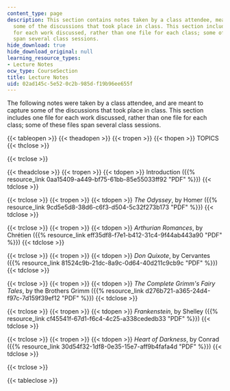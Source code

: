 ```yaml
---
content_type: page
description: This section contains notes taken by a class attendee, meant to capture
  some of the discussions that took place in class. This section includes one file
  for each work discussed, rather than one file for each class; some of these files
  span several class sessions.
hide_download: true
hide_download_original: null
learning_resource_types:
- Lecture Notes
ocw_type: CourseSection
title: Lecture Notes
uid: 02ad145c-5e52-0c2b-985d-f19b96ee655f
---
```


The following notes were taken by a class attendee, and are meant to capture some of the discussions that took place in class. This section includes one file for each work discussed, rather than one file for each class; some of these files span several class sessions.

{{< tableopen >}}
{{< theadopen >}}
{{< tropen >}}
{{< thopen >}}
TOPICS
{{< thclose >}}

{{< trclose >}}

{{< theadclose >}}
{{< tropen >}}
{{< tdopen >}}
Introduction ({{% resource_link 0aa15409-a449-bf75-61bb-85e55033ff92 "PDF" %}})
{{< tdclose >}}

{{< trclose >}}
{{< tropen >}}
{{< tdopen >}}
_The Odyssey_, by Homer ({{% resource_link 9cd5e5d8-38d6-c6f3-d504-5c32f273b173 "PDF" %}})
{{< tdclose >}}

{{< trclose >}}
{{< tropen >}}
{{< tdopen >}}
_Arthurian Romances_, by Chrétien ({{% resource_link eff35df8-f7e1-b412-31c4-9f44ab443a90 "PDF" %}})
{{< tdclose >}}

{{< trclose >}}
{{< tropen >}}
{{< tdopen >}}
_Don Quixote_, by Cervantes ({{% resource_link 81524c9b-21dc-8a9c-0d64-40d211c9cb9c "PDF" %}})
{{< tdclose >}}

{{< trclose >}}
{{< tropen >}}
{{< tdopen >}}
_The Complete Grimm's Fairy Tales_, by the Brothers Grimm ({{% resource_link d276b721-a365-24d4-f97c-7d159f39ef12 "PDF" %}})
{{< tdclose >}}

{{< trclose >}}
{{< tropen >}}
{{< tdopen >}}
_Frankenstein_, by Shelley ({{% resource_link cf45541f-67d1-f6c4-4c25-a338cededb33 "PDF" %}})
{{< tdclose >}}

{{< trclose >}}
{{< tropen >}}
{{< tdopen >}}
_Heart of Darkness_, by Conrad ({{% resource_link 30d54f32-1df8-0e35-15e7-aff9b4fafa4d "PDF" %}})
{{< tdclose >}}

{{< trclose >}}

{{< tableclose >}}